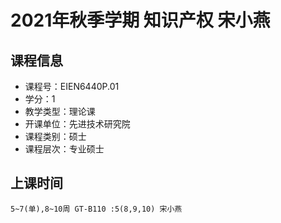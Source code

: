 # 2021年秋季学期 知识产权 宋小燕






## 课程信息

- 课程号：EIEN6440P.01
- 学分：1
- 教学类型：理论课
- 开课单位：先进技术研究院
- 课程类别：硕士
- 课程层次：专业硕士

## 上课时间

```
5~7(单),8~10周 GT-B110 :5(8,9,10) 宋小燕
```

